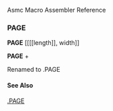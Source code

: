 Asmc Macro Assembler Reference

### PAGE

**PAGE** [[[[length]], width]]

**PAGE** +

Renamed to .PAGE

#### See Also

[.PAGE](dot_page.md)